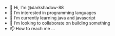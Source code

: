 - 👋 Hi, I’m @darkshadow-88
- 👀 I’m interested in programming languages
- 🌱 I’m currently learning java and javascript
- 💞️ I’m looking to collaborate on building something 
- 📫 How to reach me ...

<!---
darkshadow-88/darkshadow-88 is a ✨ special ✨ repository because its `README.md` (this file) appears on your GitHub profile.
You can click the Preview link to take a look at your changes.
--->
